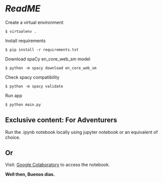 # ***ReadME***


Create a virtual environment
```shell
$ virtualenv .
```
Install requirements
```shell
$ pip install -r requirements.txt
```
Download spaCy en_core_web_sm model
```shell
$ python -m spacy download en_core_web_sm
```
Check spacy compatibility
```shell
$ python -m spacy validate
```
Run app
```python
$ python main.py
```

## Exclusive content: For Adventurers

Run the .ipynb notebook locally using jupyter notebook or an equivalent of choice.

Or
------------
Visit: [Google Colaboratory](https://colab.research.google.com/drive/1CYsfouhVpisPt0_gW5hx9fTiKtDtD4nA?usp=sharing) to access the notebook.


__Well then, Buenos dias.__
